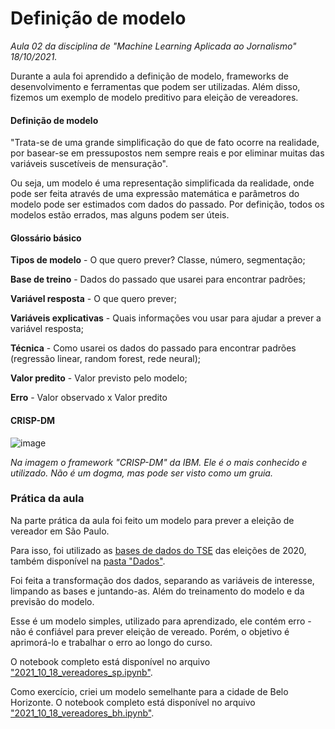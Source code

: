 # Definição de modelo

*Aula 02 da disciplina de "Machine Learning Aplicada ao Jornalismo" 18/10/2021.*

Durante a aula foi aprendido a definição de modelo, frameworks de desenvolvimento e ferramentas que podem ser utilizadas. Além disso, fizemos um exemplo de modelo preditivo para eleição de vereadores.


#### Definição de modelo
"Trata-se de uma grande simplificação do que de fato ocorre na realidade, por basear-se em pressupostos nem sempre reais e por eliminar muitas das variáveis suscetíveis de mensuração".

Ou seja, um modelo é uma representação simplificada da realidade, onde pode ser feita através de uma expressão matemática e parâmetros do modelo pode ser estimados com dados do passado. Por definição, todos os modelos estão errados, mas alguns podem ser úteis.


#### Glossário básico

**Tipos de modelo** - O que quero prever? Classe, número, segmentação;

**Base de treino** - Dados do passado que usarei para encontrar padrões;

**Variável resposta** - O que quero prever;

**Variáveis explicativas** - Quais informações vou usar para ajudar a prever a variável resposta;

**Técnica** - Como usarei os dados do passado para encontrar padrões (regressão linear, random forest, rede neural);

**Valor predito** - Valor previsto pelo modelo;

**Erro** - Valor observado x Valor predito


#### CRISP-DM

![image](https://user-images.githubusercontent.com/89416633/138615538-459a4e91-3f88-48d8-b8c9-21aa66c7b56f.png)


*Na imagem o framework "CRISP-DM" da IBM. Ele é o mais conhecido e utilizado. Não é um dogma, mas pode ser visto como um gruia.*


### Prática da aula

Na parte prática da aula foi feito um modelo para prever a eleição de vereador em São Paulo.

Para isso, foi utilizado as [bases de dados do TSE](https://www.tse.jus.br/eleicoes/estatisticas/repositorio-de-dados-eleitorais-1) das eleições de 2020, também disponível na [pasta "Dados"](https://github.com/jessicaavelar/master-dados-automacao-data-storytelling-insper/tree/main/machine_learning/02_definicao_de_modelo/dados).

Foi feita a transformação dos dados, separando as variáveis de interesse, limpando as bases e juntando-as. Além do treinamento do modelo e da previsão do modelo.

Esse é um modelo simples, utilizado para aprendizado, ele contém erro - não é confiável para prever eleição de vereado. Porém, o objetivo é aprimorá-lo e trabalhar o erro ao longo do curso.

O notebook completo está disponível no arquivo ["2021_10_18_vereadores_sp.ipynb"](https://github.com/jessicaavelar/master-dados-automacao-data-storytelling-insper/blob/main/machine_learning/02_definicao_de_modelo/2021_10_18_vereadores_sp.ipynb).

Como exercício, criei um modelo semelhante para a cidade de Belo Horizonte. O notebook completo está disponível no arquivo ["2021_10_18_vereadores_bh.ipynb"](https://github.com/jessicaavelar/master-dados-automacao-data-storytelling-insper/blob/main/machine_learning/02_definicao_de_modelo/2021_10_18_vereadores_bh.ipynb).
